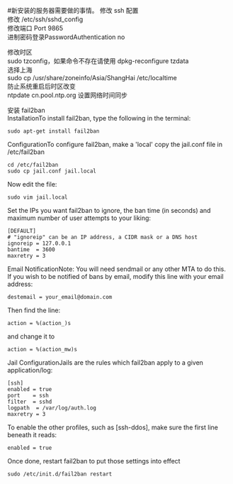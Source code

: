 #新安装的服务器需要做的事情。
修改 ssh 配置  
修改 /etc/ssh/sshd_config  
     修改端口 Port 9865  
     进制密码登录PasswordAuthentication no  

修改时区  
     sudo tzconfig，如果命令不存在请使用 dpkg-reconfigure tzdata  
     选择上海  
     sudo cp /usr/share/zoneinfo/Asia/ShangHai /etc/localtime  
     防止系统重启后时区改变  
     ntpdate cn.pool.ntp.org 设置网络时间同步  

安装 fail2ban  
InstallationTo install fail2ban, type the following in the terminal:  

```
sudo apt-get install fail2ban
```

ConfigurationTo configure fail2ban, make a 'local' copy the jail.conf file in /etc/fail2ban

```
cd /etc/fail2ban
sudo cp jail.conf jail.local
```

Now edit the file:

```
sudo vim jail.local
```

Set the IPs you want fail2ban to ignore, the ban time (in seconds) and maximum number of user attempts to your liking:

```
[DEFAULT]
# "ignoreip" can be an IP address, a CIDR mask or a DNS host
ignoreip = 127.0.0.1
bantime  = 3600
maxretry = 3
```

Email NotificationNote: You will need sendmail or any other MTA to do this.
If you wish to be notified of bans by email, modify this line with your email address:

```
destemail = your_email@domain.com
```

Then find the line:

```
action = %(action_)s
```
and change it to

```
action = %(action_mw)s
```

Jail ConfigurationJails are the rules which fail2ban apply to a given application/log:

```
[ssh]
enabled = true
port    = ssh
filter  = sshd
logpath  = /var/log/auth.log
maxretry = 3
```

To enable the other profiles, such as [ssh-ddos], make sure the first line beneath it reads:

```
enabled = true
```
Once done, restart fail2ban to put those settings into effect
```
sudo /etc/init.d/fail2ban restart
```
